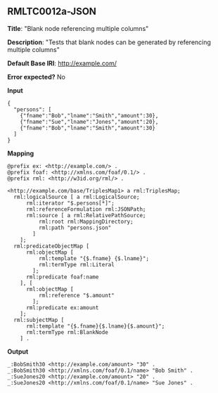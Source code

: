 ## RMLTC0012a-JSON

**Title**: "Blank node referencing multiple columns"

**Description**: "Tests that blank nodes can be generated by referencing multiple columns"

**Default Base IRI**: http://example.com/

**Error expected?** No

**Input**
```
{
  "persons": [
    {"fname":"Bob","lname":"Smith","amount":30},
    {"fname":"Sue","lname":"Jones","amount":20},
    {"fname":"Bob","lname":"Smith","amount":30}
  ]
}

```

**Mapping**
```
@prefix ex: <http://example.com/> .
@prefix foaf: <http://xmlns.com/foaf/0.1/> .
@prefix rml: <http://w3id.org/rml/> .

<http://example.com/base/TriplesMap1> a rml:TriplesMap;
  rml:logicalSource [ a rml:LogicalSource;
      rml:iterator "$.persons[*]";
      rml:referenceFormulation rml:JSONPath;
      rml:source [ a rml:RelativePathSource;
          rml:root rml:MappingDirectory;
          rml:path "persons.json"
        ]
    ];
  rml:predicateObjectMap [
      rml:objectMap [
          rml:template "{$.fname} {$.lname}";
          rml:termType rml:Literal
        ];
      rml:predicate foaf:name
    ], [
      rml:objectMap [
          rml:reference "$.amount"
        ];
      rml:predicate ex:amount
    ];
  rml:subjectMap [
      rml:template "{$.fname}{$.lname}{$.amount}";
      rml:termType rml:BlankNode
    ] .

```

**Output**
```
_:BobSmith30 <http://example.com/amount> "30" .
_:BobSmith30 <http://xmlns.com/foaf/0.1/name> "Bob Smith" .
_:SueJones20 <http://example.com/amount> "20" .
_:SueJones20 <http://xmlns.com/foaf/0.1/name> "Sue Jones" .


```

